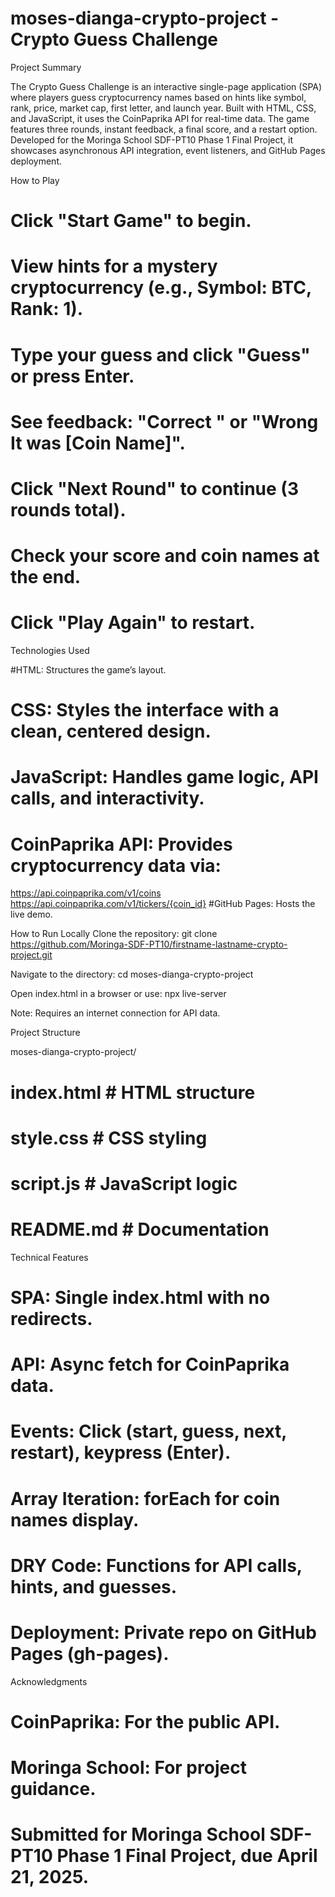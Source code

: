 # moses-dianga-crypto-project - Crypto Guess Challenge

Project Summary

The Crypto Guess Challenge is an interactive single-page application (SPA) where players guess cryptocurrency names based on hints like symbol, rank, price, market cap, first letter, and launch year. Built with HTML, CSS, and JavaScript, it uses the CoinPaprika API for real-time data. The game features three rounds, instant feedback, a final score, and a restart option. Developed for the Moringa School SDF-PT10 Phase 1 Final Project, it showcases asynchronous API integration, event listeners, and GitHub Pages deployment.

How to Play

# Click "Start Game" to begin.
# View hints for a mystery cryptocurrency (e.g., Symbol: BTC, Rank: 1).
# Type your guess and click "Guess" or press Enter.
# See feedback: "Correct " or "Wrong  It was [Coin Name]".
# Click "Next Round" to continue (3 rounds total).
# Check your score and coin names at the end.
# Click "Play Again" to restart.

Technologies Used

#HTML: Structures the game’s layout.
# CSS: Styles the interface with a clean, centered design.
# JavaScript: Handles game logic, API calls, and interactivity.
# CoinPaprika API: Provides cryptocurrency data via:
https://api.coinpaprika.com/v1/coins
https://api.coinpaprika.com/v1/tickers/{coin_id}
#GitHub Pages: Hosts the live demo.

How to Run Locally
Clone the repository: git clone https://github.com/Moringa-SDF-PT10/firstname-lastname-crypto-project.git

Navigate to the directory: cd moses-dianga-crypto-project

Open index.html in a browser or use: npx live-server

Note: Requires an internet connection for API data.

Project Structure

moses-dianga-crypto-project/

# index.html    # HTML structure
# style.css     # CSS styling
# script.js     # JavaScript logic
# README.md     # Documentation

Technical Features

# SPA: Single index.html with no redirects.
# API: Async fetch for CoinPaprika data.
# Events: Click (start, guess, next, restart), keypress (Enter).
# Array Iteration: forEach for coin names display.
# DRY Code: Functions for API calls, hints, and guesses.
# Deployment: Private repo on GitHub Pages (gh-pages).

Acknowledgments

# CoinPaprika: For the public API.
# Moringa School: For project guidance.

# Submitted for Moringa School SDF-PT10 Phase 1 Final Project, due April 21, 2025.





